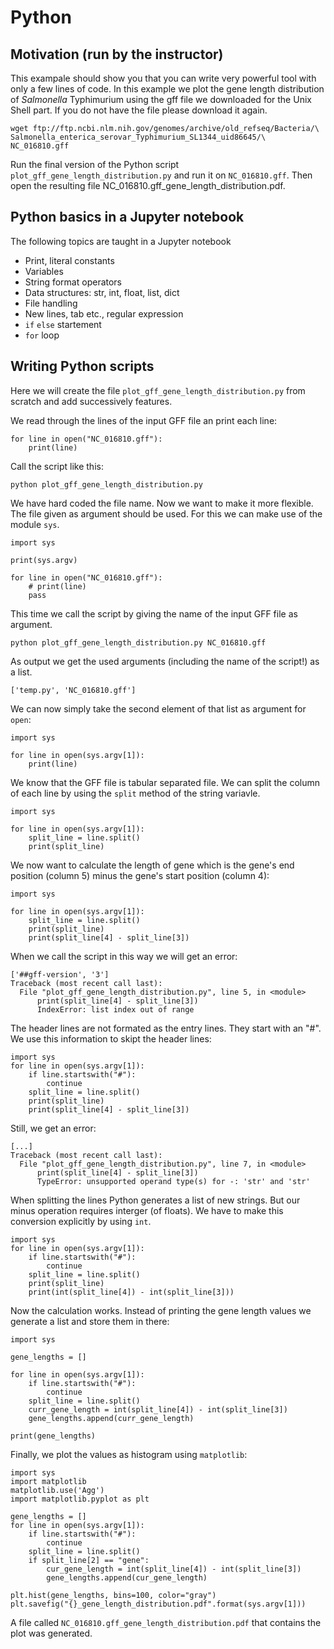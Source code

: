# Python

## Motivation (run by the instructor)

This exampale should show you that you can write very powerful tool
with only a few lines of code. In this example we plot the gene length
distribution of *Salmonella* Typhimurium using the gff file we
downloaded for the Unix Shell part. If you do not have the file please
download it again.

```
wget ftp://ftp.ncbi.nlm.nih.gov/genomes/archive/old_refseq/Bacteria/\
Salmonella_enterica_serovar_Typhimurium_SL1344_uid86645/\
NC_016810.gff
```

Run the final version of the Python script
`plot_gff_gene_length_distribution.py` and run it on `NC_016810.gff`.
Then open the resulting file NC_016810.gff_gene_length_distribution.pdf.

## Python basics in a Jupyter notebook

The following topics are taught in a Jupyter notebook

- Print, literal constants
- Variables
- String format operators
- Data structures: str, int, float, list, dict
- File handling
- New lines, tab etc., regular expression
- `if` `else` startement
- `for` loop

## Writing Python scripts

Here we will create the file `plot_gff_gene_length_distribution.py`
from scratch and add successively features.

We read through the lines of the input GFF file an print each line:

```
for line in open("NC_016810.gff"):
    print(line)
```

Call the script like this:

```
python plot_gff_gene_length_distribution.py
```

We have hard coded the file name. Now we want to make it more
flexible. The file given as argument should be used. For this we can
make use of the module `sys`.

```
import sys

print(sys.argv)

for line in open("NC_016810.gff"):
    # print(line)
    pass
```

This time we call the script by giving the name of the input GFF file
as argument. 

```
python plot_gff_gene_length_distribution.py NC_016810.gff
```

As output we get the used arguments (including the name of the
script!) as a list.

```
['temp.py', 'NC_016810.gff']
```

We can now simply take the second element of that list as argument for
`open`:

```
import sys

for line in open(sys.argv[1]):
    print(line)
```

We know that the GFF file is tabular separated file. We can split the
column of each line by using the `split` method of the string variavle.

```
import sys

for line in open(sys.argv[1]):
    split_line = line.split()
    print(split_line)
```

We now want to calculate the length of gene which is the gene's end
position (column 5) minus the gene's start position (column 4):

```
import sys

for line in open(sys.argv[1]):
    split_line = line.split()
    print(split_line)
    print(split_line[4] - split_line[3])
```

When we call the script in this way we will get an error:

```
['##gff-version', '3']
Traceback (most recent call last):
  File "plot_gff_gene_length_distribution.py", line 5, in <module>
      print(split_line[4] - split_line[3])
      IndexError: list index out of range
```

The header lines are not formated as the entry lines. They start with
an "#". We use this information to skipt the header lines:

```
import sys
for line in open(sys.argv[1]):
    if line.startswith("#"):
        continue
    split_line = line.split()
    print(split_line)
    print(split_line[4] - split_line[3])
```

Still, we get an error:

```
[...]
Traceback (most recent call last):
  File "plot_gff_gene_length_distribution.py", line 7, in <module>
      print(split_line[4] - split_line[3])
      TypeError: unsupported operand type(s) for -: 'str' and 'str'
```

When splitting the lines Python generates a list of new strings. But
our minus operation requires interger (of floats). We have to make
this conversion explicitly by using `int`.

```
import sys
for line in open(sys.argv[1]):
    if line.startswith("#"):
        continue
    split_line = line.split()
    print(split_line)
    print(int(split_line[4]) - int(split_line[3]))
```

Now the calculation works. Instead of printing the gene length values
we generate a list and store them in there:

```
import sys

gene_lengths = []

for line in open(sys.argv[1]):
    if line.startswith("#"):
        continue
    split_line = line.split()
    curr_gene_length = int(split_line[4]) - int(split_line[3])
    gene_lengths.append(curr_gene_length)

print(gene_lengths)
```

Finally, we plot the values as histogram using `matplotlib`:

```
import sys
import matplotlib
matplotlib.use('Agg')
import matplotlib.pyplot as plt

gene_lengths = []
for line in open(sys.argv[1]):
    if line.startswith("#"):
        continue
    split_line = line.split()
    if split_line[2] == "gene":
        cur_gene_length = int(split_line[4]) - int(split_line[3])
        gene_lengths.append(cur_gene_length)

plt.hist(gene_lengths, bins=100, color="gray")
plt.savefig("{}_gene_length_distribution.pdf".format(sys.argv[1]))
```

A file called `NC_016810.gff_gene_length_distribution.pdf` that
contains the plot was generated.